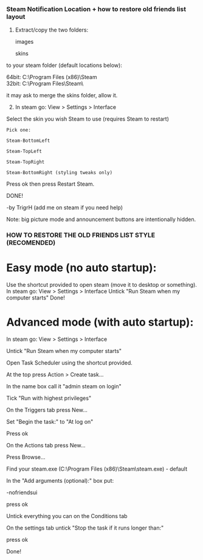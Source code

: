 ### Steam Notification Location + how to restore old friends list layout

1. Extract/copy the two folders:

	images
	
	skins

to your steam folder (default locations below): 

64bit: C:\Program Files (x86)\Steam\
32bit: C:\Program Files\Steam\

it may ask to merge the skins folder, allow it.

2. In steam go: View > Settings > Interface

Select the skin you wish Steam to use (requires Steam to restart)

	Pick one:
	
	Steam-BottomLeft
	
	Steam-TopLeft
	
	Steam-TopRight
	
	Steam-BottomRight (styling tweaks only)

Press ok then press Restart Steam.

DONE!

-by TrigrH (add me on steam if you need help)

Note: big picture mode and announcement buttons are intentionally hidden.


### HOW TO RESTORE THE OLD FRIENDS LIST STYLE (RECOMENDED)


# Easy mode (no auto startup):

Use the shortcut provided to open steam (move it to desktop or something).
In steam go: View > Settings > Interface
Untick "Run Steam when my computer starts"
Done!

# Advanced mode (with auto startup):

In steam go: View > Settings > Interface

Untick "Run Steam when my computer starts"

Open Task Scheduler using the shortcut provided.

At the top press Action > Create task...

In the name box call it "admin steam on login"

Tick "Run with highest privileges"

On the Triggers tab press New...

Set "Begin the task:" to "At log on"

Press ok

On the Actions tab press New...

Press Browse...

Find your steam.exe (C:\Program Files (x86)\Steam\steam.exe) - default

In the "Add arguments (optional):" box put:

-nofriendsui

press ok

Untick everything you can on the Conditions tab

On the settings tab untick "Stop the task if it runs longer than:"

press ok

Done!

